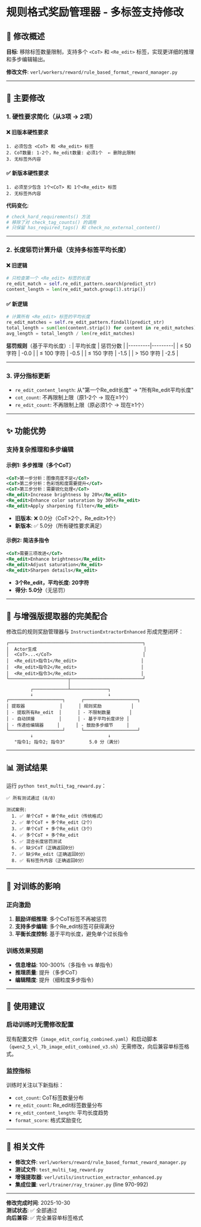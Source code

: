 # 规则格式奖励管理器 - 多标签支持修改

## 📝 修改概述

**目标**: 移除标签数量限制，支持多个 `<CoT>` 和 `<Re_edit>` 标签，实现更详细的推理和多步编辑输出。

**修改文件**: `verl/workers/reward/rule_based_format_reward_manager.py`

---

## 🔄 主要修改

### 1. **硬性要求简化**（从3项 → 2项）

#### ❌ 旧版本硬性要求
```
1. 必须包含 <CoT> 和 <Re_edit> 标签
2. CoT数量: 1-2个，Re_edit数量: 必须1个  ← 删除此限制
3. 无标签外内容
```

#### ✅ 新版本硬性要求
```
1. 必须至少包含 1个<CoT> 和 1个<Re_edit> 标签
2. 无标签外内容
```

**代码变化**:
```python
# check_hard_requirements() 方法
# 移除了对 check_tag_counts() 的调用
# 只保留 has_required_tags() 和 check_no_external_content()
```

---

### 2. **长度惩罚计算升级**（支持多标签平均长度）

#### ❌ 旧逻辑
```python
# 只检查第一个 <Re_edit> 标签的长度
re_edit_match = self.re_edit_pattern.search(predict_str)
content_length = len(re_edit_match.group(1).strip())
```

#### ✅ 新逻辑
```python
# 计算所有 <Re_edit> 标签的平均长度
re_edit_matches = self.re_edit_pattern.findall(predict_str)
total_length = sum(len(content.strip()) for content in re_edit_matches)
avg_length = total_length / len(re_edit_matches)
```

**惩罚规则**（基于平均长度）:
| 平均长度 | 惩罚分数 |
|---------|---------|
| ≤ 50 字符 | -0.0 |
| ≤ 100 字符 | -0.5 |
| ≤ 150 字符 | -1.5 |
| > 150 字符 | -2.5 |

---

### 3. **评分指标更新**

- `re_edit_content_length`: 从"第一个Re_edit长度" → "所有Re_edit平均长度"
- `cot_count`: 不再限制上限（原1-2个 → 现在≥1个）
- `re_edit_count`: 不再限制上限（原必须1个 → 现在≥1个）

---

## ✨ 功能优势

### **支持复杂推理和多步编辑**

#### 示例1: 多步推理（多个CoT）
```xml
<CoT>第一步分析：图像亮度不足</CoT>
<CoT>第二步分析：色彩饱和度需要提升</CoT>
<CoT>第三步分析：需要锐化处理</CoT>
<Re_edit>Increase brightness by 20%</Re_edit>
<Re_edit>Enhance color saturation by 30%</Re_edit>
<Re_edit>Apply sharpening filter</Re_edit>
```
- **旧版本**: ❌ 0.0分（CoT>2个，Re_edit>1个）
- **新版本**: ✅ 5.0分（所有硬性要求满足）

#### 示例2: 简洁多指令
```xml
<CoT>需要三项改进</CoT>
<Re_edit>Enhance brightness</Re_edit>
<Re_edit>Adjust saturation</Re_edit>
<Re_edit>Sharpen details</Re_edit>
```
- **3个Re_edit，平均长度: 20字符**
- **得分: 5.0分**（无惩罚）

---

## 🔗 与增强版提取器的完美配合

修改后的规则奖励管理器与 `InstructionExtractorEnhanced` 形成完整闭环：

```
┌──────────────────────────────────────────────────┐
│  Actor生成                                        │
│  <CoT>...</CoT>                                  │
│  <Re_edit>指令1</Re_edit>                        │
│  <Re_edit>指令2</Re_edit>                        │
│  <Re_edit>指令3</Re_edit>                        │
└──────────────────────┬───────────────────────────┘
                       │
         ┌─────────────┴──────────────┐
         ↓                            ↓
┌────────────────────┐      ┌────────────────────┐
│ 提取器             │      │ 规则奖励           │
│ - 提取所有Re_edit  │      │ - 不限制数量       │
│ - 自动拼接         │      │ - 基于平均长度评分 │
│ - 传递给编辑器     │      │ - 鼓励多步细节     │
└────────────────────┘      └────────────────────┘
         ↓                            ↓
   "指令1; 指令2; 指令3"         5.0 分（满分）
```

---

## 📊 测试结果

运行 `python test_multi_tag_reward.py`：

```
✅ 所有测试通过 (8/8)

测试案例:
  1. ✅ 单个CoT + 单个Re_edit（传统格式）
  2. ✅ 单个CoT + 多个Re_edit（2个）
  3. ✅ 单个CoT + 多个Re_edit（3个）
  4. ✅ 多个CoT + 多个Re_edit
  5. ✅ 混合长度惩罚测试
  6. ✅ 缺少CoT（正确返回0分）
  7. ✅ 缺少Re_edit（正确返回0分）
  8. ✅ 有标签外内容（正确返回0分）
```

---

## 🎯 对训练的影响

### **正向激励**
1. **鼓励详细推理**: 多个CoT标签不再被惩罚
2. **支持多步编辑**: 多个Re_edit标签可获得满分
3. **平衡长度控制**: 基于平均长度，避免单个过长指令

### **训练效果预期**
- **信息增益**: 100-300%（多指令 vs 单指令）
- **推理质量**: 提升（多步CoT）
- **编辑精度**: 提升（细粒度多步指令）

---

## 🚀 使用建议

### **启动训练时无需修改配置**
现有配置文件（`image_edit_config_combined.yaml`）和启动脚本（`qwen2_5_vl_7b_image_edit_combined_v3.sh`）无需修改，向后兼容单标签格式。

### **监控指标**
训练时关注以下新指标：
- `cot_count`: CoT标签数量分布
- `re_edit_count`: Re_edit标签数量分布
- `re_edit_content_length`: 平均长度趋势
- `format_score`: 格式奖励变化

---

## 📁 相关文件

- **修改文件**: `verl/workers/reward/rule_based_format_reward_manager.py`
- **测试文件**: `test_multi_tag_reward.py`
- **增强提取器**: `verl/utils/instruction_extractor_enhanced.py`
- **集成位置**: `verl/trainer/ray_trainer.py` (line 970-992)

---

**修改完成时间**: 2025-10-30  
**测试状态**: ✅ 全部通过  
**向后兼容**: ✅ 完全兼容单标签格式

